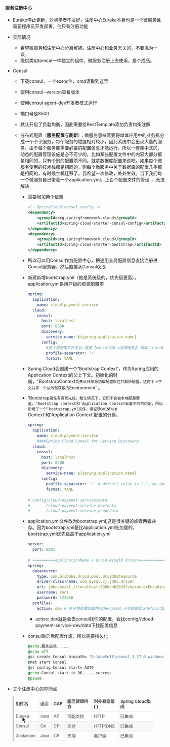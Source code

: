 #### 服务注册中心

* Eurake停止更新，对初学者不友好，注册中心Eurake本身也是一个微服务且需要程序员开发部署。他只有注册功能

* 实际情况

  * 希望微服务和注册中心分离解耦，注册中心和业务无关的，不要混为一谈。
  * 提供类似tomcat一样独立的组件，微服务注册上去使用，是个成品。

* Consul

  * 下载consul，一个exe文件，cmd读取到这里

  * 使用consul –version查看版本

  * 使用consul agent–dev开发者模式运行

  * 端口号是8500

  * 默认开启了负载均衡，因此需要给RestTemplate添加负责均衡注解

  * 分布式配置（**服务配置与刷新**）：微服务意味着要将单体应用中的业务拆分成一个个子服务，每个服务的粒度相对较小，因此系统中会出现大量的服务。由于每个服务都需要必要的配置信息才能运行，所以一套集中式的、动态的配置管理设施是必不可少的。比如某些配置文件中的内容大部分都是相同的，只有个别的配置项不同。就拿数据库配置来说吧，如果每个微服务使用的技术栈都是相同的，则每个微服务中关于数据库的配置几乎都是相同的，有时候主机迁移了，我希望一次修改，处处生效。当下我们每一个微服务自己带着一个application.yml，上百个配置文件的管理.....无法解决

    * 需要增加两个依赖

      ```xml
      <!--SpringCloud consul config-->
      <dependency>
          <groupId>org.springframework.cloud</groupId>
          <artifactId>spring-cloud-starter-consul-config</artifactId>
      </dependency>
      <dependency>
          <groupId>org.springframework.cloud</groupId>
          <artifactId>spring-cloud-starter-bootstrap</artifactId>
      </dependency>
      ```

      

    * 所以可以用Consul作为配置中心，把通用全局配置信息直接注册进Consul服务器，然后直接从Consul获取

    * 新建新增bootstrap.yml（他是系统级的，优先级更高），application.yml是用户级的资源配置项

      ```yml
      spring:
        application:
          name: cloud-payment-service
        cloud:
          consul:
            host: localhost
            port: 8500
            discovery:
              service-name: ${spring.application.name}
            config:
              #这个是配置文件名以-连接【consul的k-v存储用到】，例如：cloud-payment-service
              profile-separator: '-'
              format: YAML
      ```

      

    * Spring Cloud会创建一个“Bootstrap Context'，作为Spring应用的 Application Context的父上下文。初始化的时候，"BootstrapContext`负责从外部源加载配置属性并解析配置。这两个上下文共享一个从外部获取的`Environment' 。

    * 'Bootstrap`属性有高优先级，黜认情况下，它们不会被本地配置覆盖。"Bootstrap context和'Application Context有着不同的约定，所以新增了一个‘bootstrap.yml文件，保证`Bootstrap Context'和'Application Context`配置的分离。

      ```yml
      spring:
        application:
          name: cloud-payment-service
          ####Spring Cloud Consul for Service Discovery
        cloud:
          consul:
            host: localhost
            port: 8500
            discovery:
              service-name: ${spring.application.name}
            config:
              profile-separator: '-' # default value is ","，we update '-'
              format: YAML
       
      # config/cloud-payment-service/data
      #       /cloud-payment-service-dev/data
      #       /cloud-payment-service-prod/data
      ```

      

    * application.yml文件改为bootstrap.yml,这是很关键的或者两者共存。因为bootstrap.yml是比application.yml先加载的。bootstrap.yml优先级高于application.yml

      ```yml
      server:
        port: 8001
       
      # ==========applicationName + druid-mysql8 driver===================
      spring:
        datasource:
          type: com.alibaba.druid.pool.DruidDataSource
          driver-class-name: com.mysql.cj.jdbc.Driver
          url: jdbc:mysql://localhost:3306/db2024?characterEncoding=utf8&useSSL=false&serverTimezone=GMT%2B8&rewriteBatchedStatements=true&allowPublicKeyRetrieval=true
          username: root
          password: 123456
        profiles:
          active: dev # 多环境配置加载内容dev/prod,不写就是默认default配置
      ```

      * active: dev就是会去consul找你的配置，会找config//cloud-payment-service-dev/data下找配置信息

    * consul重启后配置作废，所以需要持久化

      ```cmd
      @echo.服务启动......  
      @echo off  
      @sc create Consul binpath= "D:\devSoft\consul_1.17.0_windows_386\consul.exe agent -server -ui -bind=127.0.0.1 -client=0.0.0.0 -bootstrap-expect  1  -data-dir D:\devSoft\consul_1.17.0_windows_386\mydata   "
      @net start Consul
      @sc config Consul start= AUTO  
      @echo.Consul start is OK......success
      @pause
      ```

      



* 三个注册中心的异同点

  ![1722155379338](%E6%9C%8D%E5%8A%A1%E6%B3%A8%E5%86%8C%E4%B8%AD%E5%BF%83.assets/1722155379338.png)











